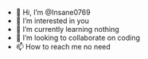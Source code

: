 - 👋 Hi, I’m @Insane0769
- 👀 I’m interested in you
- 🌱 I’m currently learning nothing
- 💞️ I’m looking to collaborate on coding
- 📫 How to reach me no need

<!---
Insane0769/Insane0769 is a ✨ special ✨ repository because its `README.md` (this file) appears on your GitHub profile.
You can click the Preview link to take a look at your changes.
--->

